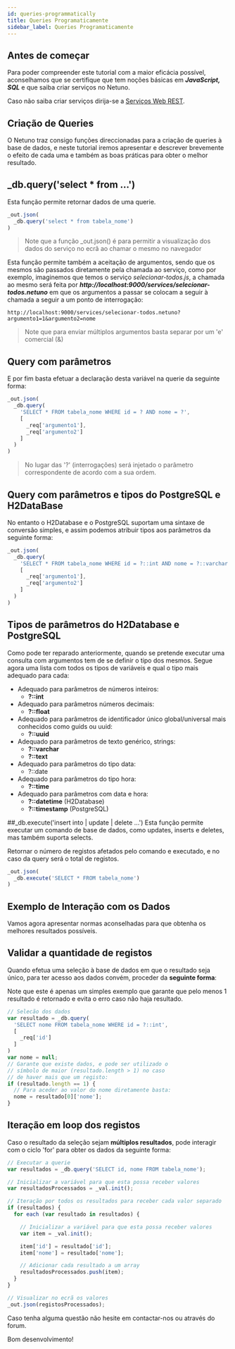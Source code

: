 ```yaml
---
id: queries-programmatically
title: Queries Programaticamente
sidebar_label: Queries Programaticamente
---
```


## Antes de começar
Para poder compreender este tutorial com a maior eficácia possível, aconselhamos que se certifique que tem noções básicas em _**JavaScript, SQL**_ e que saiba criar serviços no Netuno.

Caso não saiba criar serviços dirija-se a [Serviços Web REST](web-rest-services.md).

## Criação de Queries
O Netuno traz consigo funções direccionadas para a criação de queries à base de dados, e neste tutorial iremos apresentar e descrever brevemente o efeito de cada uma e também as boas práticas para obter o melhor resultado.

## _db.query('select * from ...')
Esta função permite retornar dados de uma querie.
```javascript
_out.json(
  _db.query('select * from tabela_nome')
)
```
> Note que a função _out.json() é para permitir a visualização dos dados do serviço no ecrã ao chamar o mesmo no navegador

Esta função permite também a aceitação de argumentos, sendo que os mesmos são passados diretamente pela chamada ao serviço, como por exemplo, imaginemos que temos o serviço _selecionar-todos.js_, a chamada ao mesmo será feita por _**http://localhost:9000/services/selecionar-todos.netuno**_ em que os argumentos a passar se colocam a seguir à chamada a seguir a um ponto de interrogação:

```
http://localhost:9000/services/selecionar-todos.netuno?argumento1=1&argumento2=nome
```

> Note que para enviar múltiplos argumentos basta separar por um 'e' comercial (&)

## Query com parâmetros
E por fim basta efetuar a declaração desta variável na querie da seguinte forma:

```javascript
_out.json(
  _db.query(
    'SELECT * FROM tabela_nome WHERE id = ? AND nome = ?',
    [
      _req['argumento1'],
      _req['argumento2']
    ]
  )
)
```

> No lugar das '?' (interrogações) será injetado o parâmetro correspondente de acordo com a sua ordem.

## Query com parâmetros e tipos do PostgreSQL e H2DataBase
No entanto o H2Database e o PostgreSQL suportam uma sintaxe de conversão simples, e assim podemos atribuir tipos aos parâmetros da seguinte forma:

```javascript
_out.json(
  _db.query(
    'SELECT * FROM tabela_nome WHERE id = ?::int AND nome = ?::varchar',
    [
      _req['argumento1'],
      _req['argumento2']
    ]
  )
)
```

## Tipos de parâmetros do H2Database e PostgreSQL
Como pode ter reparado anteriormente, quando se pretende executar uma consulta com argumentos tem de se definir o tipo dos mesmos. Segue agora uma lista com todos os tipos de variáveis e qual o tipo mais adequado para cada:

* Adequado para parâmetros de números inteiros:
    * **?::int**
* Adequado para parâmetros números decimais:
    * **?::float**
 * Adequado para parâmetros de identificador único global/universal mais conhecidos como guids ou uuid:
    * **?::uuid**
 * Adequado para parâmetros de texto genérico, strings:
    * **?::varchar**
    * **?::text**
 * Adequado para parâmetros do tipo data:
    * ?::date
 * Adequado para parâmetros do tipo hora:
    *  **?::time**
 * Adequado para parâmetros com data e hora:
    * **?::datetime** (H2Database)
    * **?::timestamp** (PostgreSQL)
    
##_db.execute('insert into | update | delete ...')
Esta função permite executar um comando de base de dados, como updates, inserts e deletes, mas também suporta selects.

Retornar o número de registos afetados pelo comando e executado, e no caso da query será o total de registos.

```javascript
_out.json(
  _db.execute('SELECT * FROM tabela_nome')
)
```

## Exemplo de Interação com os Dados

Vamos agora apresentar normas aconselhadas para que obtenha os melhores resultados possíveis.

## Validar a quantidade de registos

Quando efetua uma seleção à base de dados em que o resultado seja único, para ter acesso aos dados convém, proceder da **seguinte forma**:

Note que este é apenas um simples exemplo que garante que pelo menos 1 resultado é retornado e evita o erro caso não haja resultado.

```javascript
// Selecão dos dados
var resultado = _db.query(
  'SELECT nome FROM tabela_nome WHERE id = ?::int',
  [
    _req['id']
  ]
)
var nome = null;
// Garante que existe dados, e pode ser utilizado o 
// símbolo de maior (resultado.length > 1) no caso 
// de haver mais que um registo:
if (resultado.length == 1) {
  // Para aceder ao valor do nome diretamente basta:
  nome = resultado[0]['nome'];
}
```

## Iteração em loop dos registos
Caso o resultado da seleção sejam **múltiplos resultados**, pode interagir com o ciclo 'for' para obter os dados da seguinte forma:

```javascript
// Executar a querie
var resultados = _db.query('SELECT id, nome FROM tabela_nome');

// Inicializar a variável para que esta possa receber valores
var resultadosProcessados = _val.init();

// Iteração por todos os resultados para receber cada valor separado
if (resultados) {
  for each (var resultado in resultados) {

    // Inicializar a variável para que esta possa receber valores
    var item = _val.init();

    item['id'] = resultado['id'];
    item['nome'] = resultado['nome'];

    // Adicionar cada resultado a um array
    resultadosProcessados.push(item);
  }
}

// Visualizar no ecrã os valores
_out.json(registosProcessados);
```

Caso tenha alguma questão não hesite em contactar-nos ou através do forum.

Bom desenvolvimento!